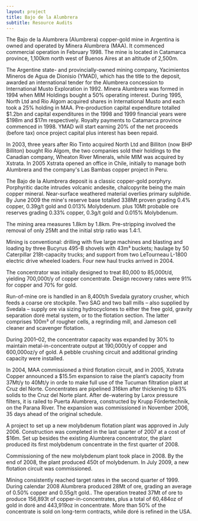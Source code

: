 ```yaml
---
layout: project
title: Bajo de la Alumbrera 
subtitle: Resource Audits
---
```


The Bajo de la Alumbrera (Alumbrera) copper-gold mine in Argentina is
owned and operated by Minera Alumbrera (MAA). It commenced commercial
operation in February 1998. The mine is located in Catamarca province,
1,100km north west of Buenos Aires at an altitude of 2,500m.

The Argentine state- and provincially-owned mining company, Yacimientos
Mineros de Agua de Dionisio (YMAD), which has the title to the deposit,
awarded an international tender for the Alumbrera concession to
International Musto Exploration in 1992. Minera Alumbrera was formed in
1994 when MIM Holdings bought a 50% operating interest. During 1995,
North Ltd and Rio Algom acquired shares in International Musto and each
took a 25% holding in MAA. Pre-production capital expenditure totalled
\$1.2bn and capital expenditures in the 1998 and 1999 financial years
were \$198m and \$17m respectively. Royalty payments to Catamarca
province commenced in 1998. YMAD will start earning 20% of the net
proceeds (before tax) once project capital plus interest has been
repaid.

In 2003, three years after Rio Tinto acquired North Ltd and Billiton
(now BHP Billiton) bought Rio Algom, the two companies sold their
holdings to the Canadian company, Wheaton River Minerals, while MIM was
acquired by Xstrata. In 2005 Xstrata opened an office in Chile,
initially to manage both Alumbrera and the company's Las Bambas copper
project in Peru.

The Bajo de la Alumbrera deposit is a classic copper-gold porphyry.
Porphyritic dacite intrudes volcanic andesite, chalcopyrite being the
main copper mineral. Near-surface weathered material overlies primary
sulphide. By June 2009 the mine's reserve base totalled 338Mt proven
grading 0.4% copper, 0.39g/t gold and 0.013% Molybdenum. plus 10Mt
probable ore reserves grading 0.33% copper, 0.3g/t gold and 0.015%
Molybdenum.

The mining area measures 1.8km by 1.8km. Pre-stripping involved the
removal of only 25Mt and the initial strip ratio was 1.4:1.

Mining is conventional: drilling with five large machines and blasting
and loading by three Bucyrus 495-B shovels with 43m³ buckets; haulage by
50 Caterpillar 218t-capacity trucks; and support from two LeTourneau
L-1800 electric drive wheeled loaders. Four new haul trucks arrived in
2004.

The concentrator was initially designed to treat 80,000 to 85,000t/d,
yielding 700,000t/y of copper concentrate. Design recovery rates were
91% for copper and 70% for gold.

Run-of-mine ore is handled in an 8,400t/h Svedala gyratory crusher,
which feeds a coarse ore stockpile. Two SAG and two ball mills – also
supplied by Svedala – supply ore via sizing hydrocyclones to either the
free gold, gravity separation doré metal system, or to the flotation
section. The latter comprises 100m³ of rougher cells, a regrinding mill,
and Jameson cell cleaner and scavenger flotation.

During 2001–02, the concentrator capacity was expanded by 30% to
maintain metal-in-concentrate output at 190,000t/y of copper and
600,000oz/y of gold. A pebble crushing circuit and additional grinding
capacity were installed.

In 2004, MAA commissioned a third flotation circuit, and in 2005,
Xstrata Copper announced a \$15.5m expansion to raise the plant’s
capacity from 37Mt/y to 40Mt/y in orde to make full use of the Tucuman
filtration plant at Cruz del Norte. Concentrates are pipelined 316km
after thickening to 63% solids to the Cruz del Norte plant. After
de-watering by Larox pressure filters, it is railed to Puerta Alumbrera,
constructed by Krupp Fördertechnik, on the Parana River. The expansion
was commissioned in November 2006, 35 days ahead of the original
schedule.

A project to set up a new molybdenum flotation plant was approved in
July 2006. Construction was completed in the last quarter of 2007 at a
cost of \$16m. Set up besides the existing Alumbrera concentrator, the
plant produced its first molybdenum concentrate in the first quarter of
2008.

Commissioning of the new molybdenum plant took place in 2008. By the end
of 2008, the plant produced 450t of molybdenum. In July 2009, a new
flotation circuit was commissioned.

Mining consistently reached target rates in the second quarter of 1999.
During calendar 2008 Alumbrera produced 28Mt of ore, grading an average
of 0.50% copper and 0.55g/t gold.. The operation treated 37Mt of ore to
produce 156,893t of copper-in-concentrates, plus a total of 60,484oz of
gold in doré and 443,919oz in concentrate. More than 50% of the
concentrate is sold on long-term contracts, while doré is refined in the
USA.
